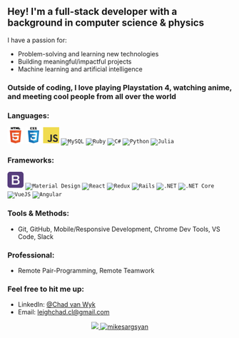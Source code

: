 ## Hey! I'm a full-stack developer with a background in computer science & physics

I have a passion for: 
- Problem-solving and learning new technologies
- Building meaningful/impactful projects
- Machine learning and artificial intelligence

### Outside of coding, I love playing Playstation 4, watching anime, and meeting cool people from all over the world

### Languages: 

<code><img height="36" title="HTML" src="https://raw.githubusercontent.com/github/explore/80688e429a7d4ef2fca1e82350fe8e3517d3494d/topics/html/html.png"></code>
<code><img height="36" title="CSS" src="https://raw.githubusercontent.com/github/explore/80688e429a7d4ef2fca1e82350fe8e3517d3494d/topics/css/css.png"></code>
<code><img height="36" title="JavaScript" src="https://github.com/voodootikigod/logo.js/blob/master/js.png"></code>
<code><img height="36" title="MySQL" src="https://www.pngfind.com/pngs/m/74-744138_mysql-logo-png-mysql-transparent-png.png"></code>
<code><img height="36" title="Ruby" src="https://image.flaticon.com/icons/png/512/919/919842.png"></code>
<code><img height="36" title="C#" src="https://encrypted-tbn0.gstatic.com/images?q=tbn:ANd9GcSqr69NWHWkz0m3fUROprd8L_RIqn306MUEzw&usqp=CAU"></code>
<code><img height="36" title="Python" src="https://seeklogo.com/images/P/python-logo-A32636CAA3-seeklogo.com.png"></code>
<code><img height="36" title="Julia" src="https://upload.wikimedia.org/wikipedia/commons/thumb/1/1f/Julia_Programming_Language_Logo.svg/1280px-Julia_Programming_Language_Logo.svg.png"></code>

### Frameworks:
<code><img height="36" title="Bootstrap" src="https://raw.githubusercontent.com/github/explore/80688e429a7d4ef2fca1e82350fe8e3517d3494d/topics/bootstrap/bootstrap.png"></code>
<code><img height="36" title="Material Design" src="https://seeklogo.com/images/M/material-design-logo-8BAFEFE50B-seeklogo.com.png"></code>
<code><img height="36" title="React" src="https://github.com/react-icons/react-icons/blob/master/react-icons.svg"></code>
<code><img height="36" title="Redux" src="https://raw.githubusercontent.com/reduxjs/redux/master/logo/logo.png"></code>
<code><img height="36" title="Rails" src="https://cdn3.iconfinder.com/data/icons/popular-services-brands-vol-2/512/ruby-on-rails-512.png"></code> 
<code><img height="36" title=".NET" src="https://seeklogo.com/images/M/microsoft-net-framework-logo-B9BA1A3DA1-seeklogo.com.png"></code>
<code><img height="36" title=".NET Core" src="https://upload.wikimedia.org/wikipedia/commons/thumb/e/ee/.NET_Core_Logo.svg/768px-.NET_Core_Logo.svg.png"></code>
<code><img height="36" title="VueJS" src="https://seeklogo.com/images/V/vuejs-logo-17D586B587-seeklogo.com.png"></code>
<code><img height="36" title="Angular" src="https://cdn.worldvectorlogo.com/logos/angular-icon-1.svg"></code>

### Tools & Methods: 

- Git, GitHub, Mobile/Responsive Development, Chrome Dev Tools, VS Code, Slack

### Professional: 
- Remote Pair-Programming, Remote Teamwork

### Feel free to hit me up:
- LinkedIn: [@Chad van Wyk](https://www.linkedin.com/in/chad-eligh-van-wyk/)
- Email: leighchad.cl@gmail.com
 

 <p align="center">
   <a href="https://github.com/MkrtichSargsyan">
    <img src="https://github-readme-stats.vercel.app/api?username=el-potato-slayer&theme=dark&show_icons=true" data-canonical-src="https://github-readme-stats.vercel.app/api?username=el-potato-slayer&theme=dark&show_icons=true" style="max-width:100%;" height="180em">
    <img src="https://github-readme-stats.vercel.app/api/top-langs/?username=el-potato-slayer&layout=compact&theme=dark&show_icons=true" alt="mikesargsyan" data-canonical-src="https://github-readme-stats.vercel.app/api/top-langs/?username=el-potato-slayer&layout=compact&theme=dark&show_icons=true" style="max-width:100%;" height="180em">
  </a>
</p
 

